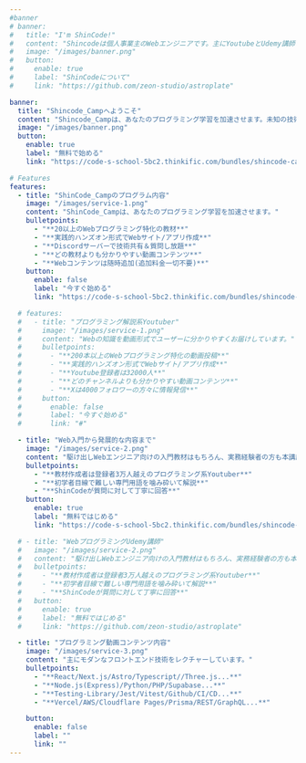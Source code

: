 ```yaml
---
#banner
# banner:
#   title: "I'm ShinCode!"
#   content: "Shincodeは個人事業主のWebエンジニアです。主にYoutubeとUdemy講師として活動しています。"
#   image: "/images/banner.png"
#   button:
#     enable: true
#     label: "ShinCodeについて"
#     link: "https://github.com/zeon-studio/astroplate"

banner:
  title: "Shincode_Campへようこそ"
  content: "Shincode_Campは、あなたのプログラミング学習を加速させます。未知の技術分野でも分かりやすい教材でキャッチアップが可能です。"
  image: "/images/banner.png"
  button:
    enable: true
    label: "無料で始める"
    link: "https://code-s-school-5bc2.thinkific.com/bundles/shincode-camp"

# Features
features:
  - title: "ShinCode_Campのプログラム内容"
    image: "/images/service-1.png"
    content: "ShinCode_Campは、あなたのプログラミング学習を加速させます。"
    bulletpoints:
      - "**20以上のWebプログラミング特化の教材**"
      - "**実践的ハンズオン形式でWebサイト/アプリ作成**"
      - "**Discordサーバーで技術共有＆質問し放題**"
      - "**どの教材よりも分かりやすい動画コンテンツ**"
      - "**Webコンテンツは随時追加(追加料金一切不要)**"
    button:
      enable: false
      label: "今すぐ始める"
      link: "https://code-s-school-5bc2.thinkific.com/bundles/shincode-camp"

  # features:
  #   - title: "プログラミング解説系Youtuber"
  #     image: "/images/service-1.png"
  #     content: "Webの知識を動画形式でユーザーに分かりやすくお届けしています。"
  #     bulletpoints:
  #       - "**200本以上のWebプログラミング特化の動画投稿**"
  #       - "**実践的ハンズオン形式でWebサイト/アプリ作成**"
  #       - "**Youtube登録者は32000人**"
  #       - "**どのチャンネルよりも分かりやすい動画コンテンツ**"
  #       - "**Xは4000フォロワーの方々に情報発信**"
  #     button:
  #       enable: false
  #       label: "今すぐ始める"
  #       link: "#"

  - title: "Web入門から発展的な内容まで"
    image: "/images/service-2.png"
    content: "駆け出しWebエンジニア向けの入門教材はもちろん、実務経験者の方も本講座で学習を続けて継続的なスキルアップをしています。Discordサーバーでは技術共有も行っております。"
    bulletpoints:
      - "**教材作成者は登録者3万人越えのプログラミング系Youtuber**"
      - "**初学者目線で難しい専門用語を噛み砕いて解説**"
      - "**ShinCodeが質問に対して丁寧に回答**"
    button:
      enable: true
      label: "無料ではじめる"
      link: "https://code-s-school-5bc2.thinkific.com/bundles/shincode-camp"

  # - title: "WebプログラミングUdemy講師"
  #   image: "/images/service-2.png"
  #   content: "駆け出しWebエンジニア向けの入門教材はもちろん、実務経験者の方も本講座で学習を続けて継続的なスキルアップをしています。Discordサーバーでは技術共有も行っております。"
  #   bulletpoints:
  #     - "**教材作成者は登録者3万人越えのプログラミング系Youtuber**"
  #     - "**初学者目線で難しい専門用語を噛み砕いて解説**"
  #     - "**ShinCodeが質問に対して丁寧に回答**"
  #   button:
  #     enable: true
  #     label: "無料ではじめる"
  #     link: "https://github.com/zeon-studio/astroplate"

  - title: "プログラミング動画コンテンツ内容"
    image: "/images/service-3.png"
    content: "主にモダンなフロントエンド技術をレクチャーしています。"
    bulletpoints:
      - "**React/Next.js/Astro/Typescript//Three.js...**"
      - "**Node.js(Express)/Python/PHP/Supabase...**"
      - "**Testing-Library/Jest/Vitest/Github/CI/CD...**"
      - "**Vercel/AWS/Cloudflare Pages/Prisma/REST/GraphQL...**"

    button:
      enable: false
      label: ""
      link: ""
---
```

